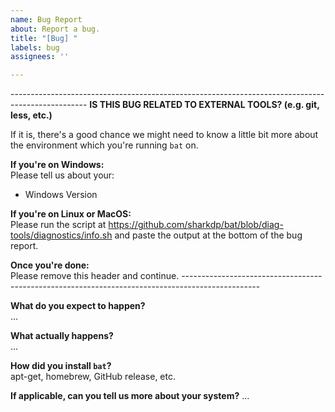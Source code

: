 ```yaml
---
name: Bug Report
about: Report a bug.
title: "[Bug] "
labels: bug
assignees: ''

---
```


\-------------------------------------------------------------------------------------------------
**IS THIS BUG RELATED TO EXTERNAL TOOLS? (e.g. git, less, etc.)**

If it is, there's a good chance we might need to know a little bit more about the environment
which you're running `bat` on.

**If you're on Windows:**  
Please tell us about your:

- Windows Version

**If you're on Linux or MacOS:**  
Please run the script at https://github.com/sharkdp/bat/blob/diag-tools/diagnostics/info.sh and
paste the output at the bottom of the bug report.

**Once you're done:**  
Please remove this header and continue.
\-------------------------------------------------------------------------------------------------

**What do you expect to happen?**  
...

**What actually happens?**  
...

**How did you install `bat`?**  
apt-get, homebrew, GitHub release, etc.

**If applicable, can you tell us more about your system?**
...

